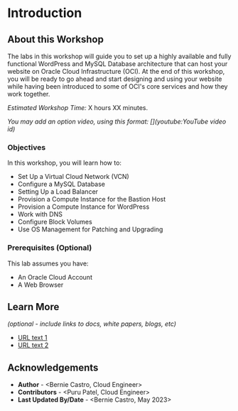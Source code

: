 # Introduction

## About this Workshop

The labs in this workshop will guide you to set up a highly available and fully functional WordPress and MySQL Database architecture that can host your website on Oracle Cloud Infrastructure (OCI). At the end of this workshop, you will be ready to go ahead and start designing and using your website while having been introduced to some of OCI's core services and how they work together. 

*Estimated Workshop Time:* X hours XX minutes.

*You may add an option video, using this format: [](youtube:YouTube video id)*

  [](youtube:zNKxJjkq0Pw)

### Objectives

In this workshop, you will learn how to:
* Set Up a Virtual Cloud Network (VCN)
* Configure a MySQL Database
* Setting Up a Load Balancer
* Provision a Compute Instance for the Bastion Host
* Provision a Compute Instance for WordPress
* Work with DNS
* Configure Block Volumes
* Use OS Management for Patching and Upgrading

### Prerequisites (Optional)

This lab assumes you have:
* An Oracle Cloud Account
* A Web Browser



## Learn More

*(optional - include links to docs, white papers, blogs, etc)*

* [URL text 1](http://docs.oracle.com)
* [URL text 2](http://docs.oracle.com)

## Acknowledgements
* **Author** - <Bernie Castro, Cloud Engineer>
* **Contributors** -  <Puru Patel, Cloud Engineer>
* **Last Updated By/Date** - <Bernie Castro, May 2023>
